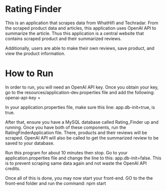 # Rating Finder
This is an application that scrapes data from WhatHifi and Techradar. From the scraped product data and articles, this application uses 
OpenAI API to summarize the article. Thus this application is a central website that contains scraped product and their summarized reviews.

Additionally, users are able to make their own reviews, save product, and view the product information. 

# How to Run
In order to run, you will need an OpenAI API key. Once you obtain your key, go to the resources/application-dev.properties file and add the following:
openai-api-key = <YOUR KEY> 

In your application.properties file, make sure this line: app.db-init=true, is true.

After that, ensure you have a MySQL database called Rating_Finder up and running. 
Once you have both of these components, run the RatingFinderApplication file. There, products and their reviews will be scraped. OpenAI API will also be called
to get the summarized review to be saved to your database.

Run this program for about 10 minutes then stop. Go to your application.properties file and change the line to this: app.db-init=false. This is to prevent
scraping same data again and not waste the OpenAI API credits. 

Once all of this is done, you may now start your front-end. GO to the the front-end folder and run the command: npm start